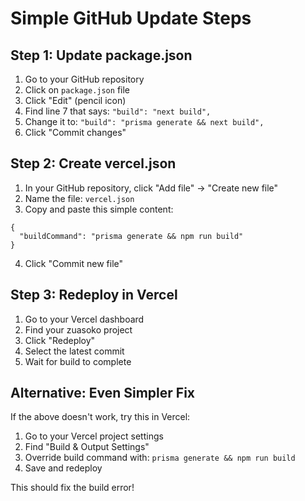 # Simple GitHub Update Steps

## Step 1: Update package.json

1. Go to your GitHub repository
2. Click on `package.json` file
3. Click "Edit" (pencil icon)
4. Find line 7 that says: `"build": "next build",`
5. Change it to: `"build": "prisma generate && next build",`
6. Click "Commit changes"

## Step 2: Create vercel.json

1. In your GitHub repository, click "Add file" → "Create new file"
2. Name the file: `vercel.json`
3. Copy and paste this simple content:

```
{
  "buildCommand": "prisma generate && npm run build"
}
```

4. Click "Commit new file"

## Step 3: Redeploy in Vercel

1. Go to your Vercel dashboard
2. Find your zuasoko project
3. Click "Redeploy"
4. Select the latest commit
5. Wait for build to complete

## Alternative: Even Simpler Fix

If the above doesn't work, try this in Vercel:

1. Go to your Vercel project settings
2. Find "Build & Output Settings"
3. Override build command with: `prisma generate && npm run build`
4. Save and redeploy

This should fix the build error!
